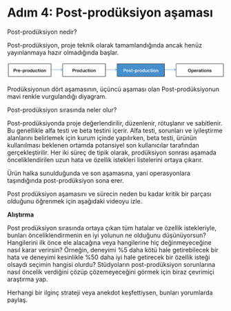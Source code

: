 # Adım 4: Post-prodüksiyon aşaması

Post-prodüksiyon nedir?

Post-prodüksiyon, proje teknik olarak tamamlandığında ancak henüz yayınlanmaya hazır olmadığında başlar.

![figures](https://raw.githubusercontent.com/Kodluyoruz/taskforce/main/unity-essentials/post-production-stage/figures/Foundations_UnityRT3D_1.1.4.1_post-prod-highlighted.png)

Prodüksiyonun dört aşamasının, üçüncü aşaması olan Post-prodüksiyonun mavi renkle vurgulandığı diyagram. 

Post-prodüksiyon sırasında neler olur?

Post-prodüksiyonda proje değerlendirilir, düzenlenir, rötuşlanır ve sabitlenir. Bu genellikle alfa testi ve beta testini içerir. Alfa testi, sorunları ve iyileştirme alanlarını belirlemek için kurum içinde yapılırken, beta testi, ürünün kullanılması beklenen ortamda potansiyel son kullanıcılar tarafından gerçekleştirilir. Her iki süreç de tipik olarak, prodüksiyon sonrası aşamada önceliklendirilen uzun hata ve özellik istekleri listelerini ortaya çıkarır.

Ürün halka sunulduğunda ve son aşamasına, yani operasyonlara taşındığında post-prodüksiyon sona erer.

Post prodüksiyon aşamasını ve sürecin neden bu kadar kritik bir parçası olduğunu öğrenmek için aşağıdaki videoyu izle. 

**Alıştırma**

Post prodüksiyon sırasında ortaya çıkan tüm hatalar ve özellik istekleriyle, bunları önceliklendirmenin en iyi yolunun ne olduğunu düşünüyorsun? Hangilerini ilk önce ele alacağına veya hangilerine hiç değinmeyeceğine nasıl karar verirsin? Örneğin, deneyimi %5 daha kötü hale getirebilecek bir hata ve deneyimi kesinlikle %50 daha iyi hale getirecek bir özellik isteği olsaydı seçimin hangisi olurdu? Stüdyoların post-prodüksiyon sorunlarına nasıl öncelik verdiğini çözüp çözemeyeceğini görmek için biraz çevrimiçi araştırma yap. 

Herhangi bir ilginç strateji veya anekdot keşfettiysen, bunları yorumlarda paylaş.






